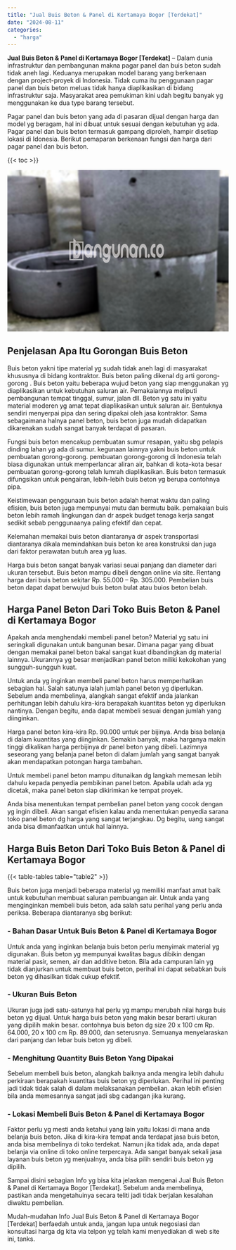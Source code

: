 ```yaml
---
title: "Jual Buis Beton & Panel di Kertamaya Bogor [Terdekat]"
date: "2024-08-11"
categories: 
  - "harga"
---
```


**Jual Buis Beton & Panel di Kertamaya Bogor \[Terdekat\]** – Dalam dunia infrastruktur dan pembangunan makna pagar panel dan buis beton sudah tidak aneh lagi. Keduanya merupakan model barang yang berkenaan dengan project-proyek di Indonesia. Tidak cuma itu penggunaan pagar panel dan buis beton meluas tidak hanya diaplikasikan di bidang infrastruktur saja. Masyarakat area pemukiman kini udah begitu banyak yg menggunakan ke dua type barang tersebut.

Pagar panel dan buis beton yang ada di pasaran dijual dengan harga dan model yg beragam, hal ini dibuat untuk sesuai dengan kebutuhan yg ada. Pagar panel dan buis beton termasuk gampang diproleh, hampir disetiap lokasi di Idonesia. Berikut pemaparan berkenaan fungsi dan harga dari pagar panel dan buis beton.

{{< toc >}}

![Jual Buis Beton & Panel di Kertamaya Bogor [Terdekat]](/images/jual-panel-buis-beton-murah-42.png)

## Penjelasan Apa Itu Gorongan Buis Beton

Buis beton yakni tipe material yg sudah tidak aneh lagi di masyarakat khususnya di bidang kontraktor. Buis beton paling dikenal dg arti gorong-gorong . Buis beton yaitu beberapa wujud beton yang siap menggunakan yg diaplikasikan untuk kebutuhan saluran air. Pemakaiannya meliputi pembangunan tempat tinggal, sumur, jalan dll. Beton yg satu ini yaitu material moderen yg amat tepat diaplikasikan untuk saluran air. Bentuknya sendiri menyerpai pipa dan sering dipakai oleh jasa kontraktor. Sama sebagaimana halnya panel beton, buis beton juga mudah didapatkan dikarenakan sudah sangat banyak terdapat di pasaran.

Fungsi buis beton mencakup pembuatan sumur resapan, yaitu sbg pelapis dinding lahan yg ada di sumur. kegunaan lainnya yakni buis beton untuk pembuatan gorong-gorong. pembuatan gorong-gorong di Indonesia telah biasa digunakan untuk memperlancar aliran air, bahkan di kota-kota besar pembuatan gorong-gorong telah lumrah diaplikasikan. Buis beton termasuk difungsikan untuk pengairan, lebih-lebih buis beton yg berupa contohnya pipa.

Keistimewaan penggunaan buis beton adalah hemat waktu dan paling efisien, buis beton juga mempunyai mutu dan bermutu baik. pemakaian buis beton lebih ramah lingkungan dan dr aspek budget tenaga kerja sangat sedikit sebab penggunaanya paling efektif dan cepat.

Kelemahan memakai buis beton diantaranya dr aspek transportasi diantaranya dikala memindahkan buis beton ke area konstruksi dan juga dari faktor perawatan butuh area yg luas.

Harga buis beton sangat banyak variasi seuai panjang dan diameter dari ukuran tersebut. Buis beton mampu dibeli dengan online via site. Rentang harga dari buis beton sekitar Rp. 55.000 – Rp. 305.000. Pembelian buis beton dapat dapat berwujud buis beton bulat atau buios beton belah.

## Harga Panel Beton Dari Toko Buis Beton & Panel di Kertamaya Bogor

Apakah anda menghendaki membeli panel beton? Material yg satu ini seringkali digunakan untuk bangunan besar. Dimana pagar yang dibuat dengan memakai panel beton bakal sangat kuat dibandingkan dg material lainnya. Ukurannya yg besar menjadikan panel beton miliki kekokohan yang sungguh-sungguh kuat.

Untuk anda yg inginkan membeli panel beton harus memperhatikan sebagian hal. Salah satunya ialah jumlah panel beton yg diperlukan. Sebelum anda membelinya, alangkah sangat efektif anda jalankan perhitungan lebih dahulu kira-kira berapakah kuantitas beton yg diperlukan nantinya. Dengan begitu, anda dapat membeli sesuai dengan jumlah yang diinginkan.

Harga panel beton kira-kira Rp. 90.000 untuk per bijinya. Anda bisa belanja di dalam kuantitas yang diinginkan. Semakin banyak, maka harganya makin tinggi dikalikan harga perbijinya dr panel beton yang dibeli. Lazimnya seseorang yang belanja panel beton di dalam jumlah yang sangat banyak akan mendapatkan potongan harga tambahan.

Untuk membeli panel beton mampu ditunaikan dg langkah memesan lebih dahulu kepada penyedia pembikinan panel beton. Apabila udah ada yg dicetak, maka panel beton siap dikirimkan ke tempat proyek.

Anda bisa menentukan tempat pembelian panel beton yang cocok dengan yg ingin dibeli. Akan sangat efisien kalau anda menentukan penyedia sarana toko panel beton dg harga yang sangat terjangkau. Dg begitu, uang sangat anda bisa dimanfaatkan untuk hal lainnya.

## Harga Buis Beton Dari Toko Buis Beton & Panel di Kertamaya Bogor

{{< table-tables table="table2" >}}

Buis beton juga menjadi beberapa material yg memiliki manfaat amat baik untuk kebutuhan membuat saluran pembuangan air. Untuk anda yang menginginkan membeli buis beton, ada salah satu perihal yang perlu anda periksa. Beberapa diantaranya sbg berikut:

### \- Bahan Dasar Untuk Buis Beton & Panel di Kertamaya Bogor

Untuk anda yang inginkan belanja buis beton perlu menyimak material yg digunakan. Buis beton yg mempunyai kwalitas bagus dibikin dengan material pasir, semen, air dan additive beton. Bila ada campuran lain yg tidak dianjurkan untuk membuat buis beton, perihal ini dapat sebabkan buis beton yg dihasilkan tidak cukup efektif.

### \- Ukuran Buis Beton

Ukuran juga jadi satu-satunya hal perlu yg mampu merubah nilai harga buis beton yg dijual. Untuk harga buis beton yang makin besar berarti ukuran yang dipilih makin besar. contohnya buis beton dg size 20 x 100 cm Rp. 64.000, 20 x 100 cm Rp. 89.000, dan seterusnya. Semuanya menyelaraskan dari panjang dan lebar buis beton yg dibeli.

### \- Menghitung Quantity Buis Beton Yang Dipakai

Sebelum membeli buis beton, alangkah baiknya anda mengira lebih dahulu perkiraan berapakah kuantitas buis beton yg diperlukan. Perihal ini penting jadi tidak tidak salah di dalam melaksanakan pembelian. akan lebih efisien bila anda memesannya sangat jadi sbg cadangan jika kurang.

### \- Lokasi Membeli Buis Beton & Panel di Kertamaya Bogor

Faktor perlu yg mesti anda ketahui yang lain yaitu lokasi di mana anda belanja buis beton. Jika di kira-kira tempat anda terdapat jasa buis beton, anda bisa membelinya di toko terdekat. Namun jika tidak ada, anda dapat belanja via online di toko online terpercaya. Ada sangat banyak sekali jasa layanan buis beton yg menjualnya, anda bisa pilih sendiri buis beton yg dipilih.

Sampai disini sebagian Info yg bisa kita jelaskan mengenai Jual Buis Beton & Panel di Kertamaya Bogor \[Terdekat\]. Sebelum anda membelinya, pastikan anda mengetahuinya secara teliti jadi tidak berjalan kesalahan diwaktu pembelian.

Mudah-mudahan Info Jual Buis Beton & Panel di Kertamaya Bogor \[Terdekat\] berfaedah untuk anda, jangan lupa untuk negosiasi dan konsultasi harga dg kita via telpon yg telah kami menyediakan di web site ini, tanks.
